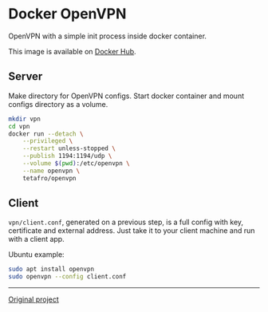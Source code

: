# Docker OpenVPN

OpenVPN with a simple init process inside docker container.

This image is available on [Docker Hub](https://hub.docker.com/r/tetafro/openvpn/).

## Server

Make directory for OpenVPN configs. Start docker container and
mount configs directory as a volume.

```sh
mkdir vpn
cd vpn
docker run --detach \
    --privileged \
    --restart unless-stopped \
    --publish 1194:1194/udp \
    --volume $(pwd):/etc/openvpn \
    --name openvpn \
    tetafro/openvpn
```

## Client

`vpn/client.conf`, generated on a previous step, is a full config with
key, certificate and external address. Just take it to your client machine
and run with a client app.

Ubuntu example:

```sh
sudo apt install openvpn
sudo openvpn --config client.conf
```

---

[Original project](https://github.com/jpetazzo/dockvpn)
